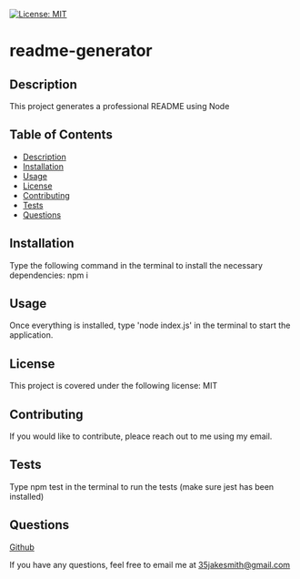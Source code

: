 

[![License: MIT](https://img.shields.io/badge/License-MIT-yellow.svg)](https://opensource.org/licenses/MIT)
    
# readme-generator
    
## Description
    
   This project generates a professional README using Node
    
   ## Table of Contents
   * [Description](#description)
   * [Installation](#installation)
   * [Usage](#usage)
   * [License](#license)
   * [Contributing](#contributing)
   * [Tests](#tests)
   * [Questions](questions)
    
   ## Installation
    
   Type the following command in the terminal to install the necessary dependencies: npm i
    
   ## Usage
    
   Once everything is installed, type 'node index.js' in the terminal to start the application.
    
   ## License
    
   This project is covered under the following license: MIT
    
   ## Contributing
    
   If you would like to contribute, pleace reach out to me using my email.
    
   ## Tests
    
   Type npm test in the terminal to run the tests (make sure jest has been installed)
    
   ## Questions
    
   [Github](https://github.com/35jakesmith)
    
   If you have any questions, feel free to email me at [35jakesmith@gmail.com](mailto:35jakesmith@gmail.com)
    
